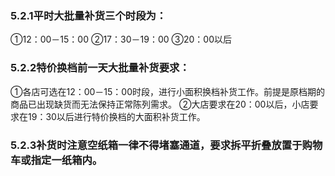 ### 5.2.1平时大批量补货三个时段为：

①12：00－15：00    ②17：30－19：00    ③20：00以后

### 5.2.2特价换档前一天大批量补货要求：

①各店可选在12：00－15：00时段，进行小面积换档补货工作。前提是原档期的商品已出现缺货而无法保持正常陈列需求。
②大店要求在20：00以后，小店要求在19：30以后进行特价换档的大面积补货工作。

### 5.2.3补货时注意空纸箱一律不得堵塞通道，要求拆平折叠放置于购物车或指定一纸箱内。



